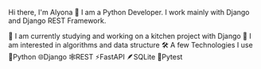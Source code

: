 Hi there, I'm Alyona 👋
I am a Python Developer. I work mainly with Django and Django REST Framework.

🔭 I am currently studying and working on a kitchen project with Django
🌱 I am interested in algorithms and data structure
🛠️ A few Technologies I use
🐍Python 🌐Django 🕸️REST ⚡FastAPI  🪶SQLite 🔧Pytest 
